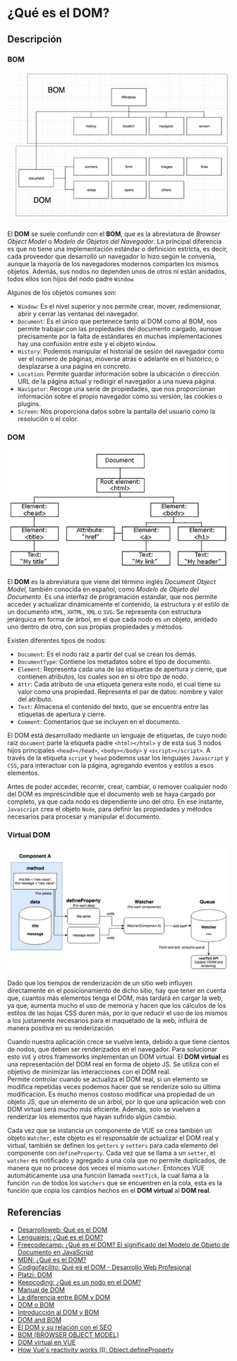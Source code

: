 
# ¿Qué es el DOM?

## Descripción

### BOM

![BOM y DOM](./images/BOM-DOM.jpg)

El **DOM** se suele confundir con el **BOM**, que es la abreviatura de *Browser Object Model* o *Modelo de Objetos del Navegador*. La principal diferencia es que no tiene una implementación estándar o definición estricta, es decir, cada proveedor que desarrolló un navegador lo hizo según le convenía, aunque la mayoría de los navegadores modernos comparten los mismos objetos. Además, sus nodos no dependen unos de otros ni están anidados, todos ellos son hijos del nodo padre `Window`.

Algunos de los objetos comunes son:

- `Window`: Es el nivel superior y nos permite crear, mover, redimensionar, abrir y cerrar las ventanas del navegador.
- `Document`: Es el único que pertenece tanto al DOM como al BOM, nos permite trabajar con las propiedades del documento cargado, aunque precisamente por la falta de estándares en muchas implementaciones hay una confusión entre este y el objeto `Window`.
- `History`: Podemos manipular el historial de sesión del navegador como ver el número de páginas, moverse atrás o adelante en el histórico, o desplazarse a una página en concreto.
- `Location`: Permite guardar información sobre la ubicación o dirección URL de la página actual y redirigir el navegador a una nueva página.
- `Navigator`: Recoge una serie de propiedades, que nos proporcionan información sobre el propio navegador como su versión, las cookies o plugins.
- `Screen`: Nos proporciona datos sobre la pantalla del usuario como la resolución o el color.

### DOM

![DOM](./images/DOM.jpg)

El **DOM** es la abreviatura que viene del término inglés *Document Object Model*, también conocida en español, como *Modelo de Objeto del Documento*. Es una interfaz de programación estándar, que nos permite acceder y actualizar dinámicamente el contenido, la estructura y el estilo de un documento `HTML`, `XHTML`, `XML` o `SVG`. Se representa con estructura jerárquica en forma de árbol, en el que cada nodo es un objeto, anidado uno dentro de otro, con sus propias propiedades y métodos.

Existen diferentes tipos de nodos:

- `Document`: Es el nodo raíz a partir del cual se crean los demás.
- `DocumentType`: Contiene los metadatos sobre el tipo de  documento.
- `Element`: Representa cada una de las etiquetas de apertura y cierre, que contienen atributos, los cuales son en sí otro tipo de nodo.
- `Attr`: Cada atributo de una etiqueta genera este nodo, el cual tiene su valor como una propiedad. Representa el par de datos: nombre y valor del atributo.
- `Text`: Almacena el contenido del texto, que se encuentra entre las etiquetas de apertura y cierre.
- `Comment`: Comentarios que se incluyen en el documento.

El DOM está desarrollado mediante un lenguaje de etiquetas, de cuyo nodo raíz `document` parte la etiqueta padre `<html></html>` y de esta sus 3 nodos hijos principales `<head></head>`, `<body></body>` y `<script></script>`. A través de la etiqueta `script` y `head` podemos usar los lenguajes `Javascript` y `CSS`, para interactuar con la página, agregando eventos y estilos a esos elementos.

Antes de poder acceder, recorrer, crear, cambiar, o remover cualquier nodo del DOM es imprescindible que el documento web se haya cargado por completo, ya que cada nodo es dependiente uno del otro. En ese instante, `Javascript` crea el objeto `Node`, para definir las propiedades y métodos necesarios para procesar y manipular el documento.

### Virtual DOM

![Virtual DOM](./images/DOM-virtual.jpg)

Dado que los tiempos de renderización de un sitio web influyen directamente en el posicionamiento de dicho sitio, hay que tener en cuenta que, cuantos más elementos tenga el DOM, más tardará en cargar la web, ya que, aumenta mucho el uso de memoria y hacen que los cálculos de los estilos de las hojas CSS duren más, por lo que reducir el uso de los mismos a los justamente necesarios para el maquetado de la web, influirá de manera positiva en su renderización.

Cuando nuestra aplicación crece se vuelve lenta, debido a que tiene cientos de nodos, que deben ser renderizados en el navegador. Para solucionar esto `VUE` y otros frameworks implementan un DOM virtual. El **DOM virtual** es una representación del DOM real en forma de objeto JS. Se utiliza con el objetivo de minimizar las interacciones con el DOM real.  
Permite controlar cuando se actualiza el DOM real, si un elemento se modifica repetidas veces podemos hacer que se renderize solo su última modificación. Es mucho menos costoso modificar una propiedad de un objeto JS, que un elemento de un árbol, por lo que una aplicación web con DOM virtual será mucho más eficiente. Además, solo se vuelven a renderizar los elementos que hayan sufrido algún cambio.

Cada vez que se instancia un componente de VUE se crea también un objeto `Watcher`, este objeto es el responsable de actualizar el DOM real y virtual, también se definen los `getters` y `setters` para cada elemento del componente con `defineProperty`. Cada vez que se llama a un `setter`, el `watcher` es notificado y agregado a una cola que no permite duplicados, de manera que no procese dos veces el mismo `watcher`. Entonces VUE automáticamente usa una función llamada `nextTick`, la cual llama a la función `run` de todos los `watchers` que se encuentren en la cola, esta es la función que copia los cambios hechos en el **DOM virtual** al **DOM real**.

## Referencias

- [Desarrolloweb: Qué es el DOM](https://desarrolloweb.com/articulos/que-es-el-dom.html)
- [Lenguajejs: ¿Qué es el DOM?](https://lenguajejs.com/javascript/dom/que-es/)
- [Freecodecamp: ¿Qué es el DOM? El significado del Modelo de Objeto de Documento en JavaScript](https://www.freecodecamp.org/espanol/news/que-es-el-dom-el-significado-del-modelo-de-objeto-de-documento-en-javascript/)
- [MDN: ¿Qué es el DOM?](https://developer.mozilla.org/es/docs/Web/API/Document_Object_Model/Introduction)
- [Codigofacilito: Qué es el DOM - Desarrollo Web Profesional](https://codigofacilito.com/articulos/javascript-dom-desarrollo-web)
- [Platzi: DOM](https://platzi.com/clases/2053-introweb/32973-dom/)
- [Keepcoding: ¿Qué es un nodo en el DOM?](https://keepcoding.io/blog/que-es-un-nodo-en-el-dom/#:~:text=El%20Document%20Object%20Model%2C%20al,para%20formar%20un%20%C3%A1rbol%20jer%C3%A1rquico.)
- [Manual de DOM](https://aprende-web.net/progra/dom/dom_1.php)
- [La diferencia entre BOM y DOM](https://programmerclick.com/article/91731577419/)
- [DOM o BOM](https://www.edgardandrea.com/dom-o-bom/#:~:text=Mientras%20DOM%20se%20centraliza%20en,ser%20totalmente%20independiente%20del%20navegador.)
- [Introducción al DOM y BOM](https://programacionfacil.org/cursos/javascript/capitulo-48-dom-bom.html)
- [DOM and BOM](https://prezi.com/wwmeeoufjz0o/dom-and-bom/)
- [El DOM y su relación con el SEO](https://www.conectasoftware.com/magazine/glosario/el-dom-y-su-relacion-con-el-seo/)
- [BOM (BROWSER OBJECT MODEL)](https://www.arkaitzgarro.com/javascript/capitulo-14.html)
- [DOM virtual en VUE](https://somospnt.com/blog/88-post-dom-virtual-2)
- [How Vue's reactivity works (I): Object.defineProperty](https://sergiocarracedo.es/how-vue-reactivity-works-i/)
